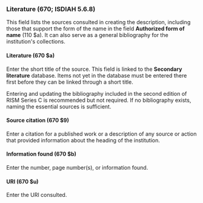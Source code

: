 ### Literature (670; ISDIAH 5.6.8)

This field lists the sources consulted in creating the description, including those that support the form of the name in
the field **Authorized form of name** (110 $a). It can also serve as a general bibliography for the institution's
collections.

#### Literature (670 $a)

Enter the short title of the source. This field is linked to the **Secondary literature** database. Items not yet in the
database must be entered there first before they can be linked through a short title.

Entering and updating the bibliography included in the second edition of RISM Series C is recommended but not required.
If no bibliography exists, naming the essential sources is sufficient.

#### Source citation (670 $9)

Enter a citation for a published work or a description of any source or action that provided information about the
heading of the institution.

#### Information found (670 $b)

Enter the number, page number(s), or information found.

#### URI (670 $u)

Enter the URI consulted.
